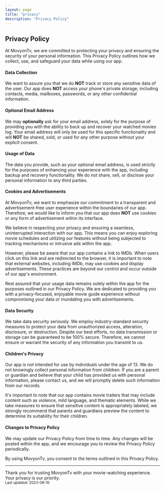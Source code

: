 ```yaml
---
layout: page
title: "privacy"
description: "Privacy Policy"
---
```


## Privacy Policy

At MovyonTv, we are committed to protecting your privacy and ensuring the
security of your personal information. 
This Privacy Policy outlines how we collect, use, and safeguard your data while
using our app.

#### Data Collection

We want to assure you that we do **NOT** track or store any sensitive data of
the user. 
Our app does **NOT** access your phone's private storage, including contacts,
media, mailboxes, passwords, or any other confidential information.

#### Optional Email Address

We may **optionally** ask for your email address, solely for the purpose of
providing you with the ability to back up and recover your watched movies log. 
Your email address will only be used for this specific functionality and will
**NOT** be shared, sold, or used for any other purpose without your explicit
consent.

#### Usage of Data

The data you provide, such as your optional email address, is used strictly for
the purposes of enhancing your experience with the app, including backup and
recovery functionality. 
We do not share, sell, or disclose your personal information to any third
parties.

#### Cookies and Advertisements

At MovyonTv, we want to emphasize our commitment to a transparent and
advertisement-free user experience within the boundaries of our app.
Therefore, we would like to inform you that our app does **NOT** use cookies or
any form of advertisement within its interface.

We believe in respecting your privacy and ensuring a seamless, uninterrupted
interaction with our app. 
This means you can enjoy exploring movie schedules and utilizing our features
without being subjected to tracking mechanisms or intrusive ads within the app.

However, please be aware that our app contains a link to IMDb. When users click
on this link and are redirected to the browser, it is important to note that
external websites, including IMDb, may use cookies and display advertisements.
These practices are beyond our control and occur outside of our app's
environment.

Rest assured that your usage data remains solely within the app for the purposes
outlined in our Privacy Policy.
We are dedicated to providing you with a privacy-focused, enjoyable movie guide
experience without compromising your data or inundating you with advertisements.

#### Data Security

We take data security seriously. 
We employ industry-standard security measures to protect your data from
unauthorized access, alteration, disclosure, or destruction.
Despite our best efforts, no data transmission or storage can be guaranteed to
be 100% secure.
Therefore, we cannot ensure or warrant the security of any information you
transmit to us.

#### Children's Privacy

Our app is not intended for use by individuals under the age of 13.
We do not knowingly collect personal information from children.
If you are a parent or guardian and believe that your child has provided us with
personal information, please contact us, and we will promptly delete such
information from our records.

It's important to note that our app contains movie trailers that may include
content such as violence, mild language, and thematic elements.
While we take measures to ensure that sensitive content is appropriately
labeled, we strongly recommend that parents and guardians preview the content to
determine its suitability for their children.

#### Changes to Privacy Policy

We may update our Privacy Policy from time to time.
Any changes will be posted within the app, and we encourage you to review the
Privacy Policy periodically.

By using MovyonTv, you consent to the terms outlined in this Privacy Policy. 

<hr color="white">
<footer class="mastfoot mt-auto">
    <div class="copyright text-muted text-center">
        Thank you for trusting MovyonTv with your movie-watching experience.
        <br>
        Your privacy is our priority.
        <br>
        <small>
            Last updated: 2023-08-10
        </small>
    </div>
</footer>
